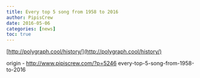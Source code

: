 ```yaml
---
title: Every top 5 song from 1958 to 2016
author: PipisCrew
date: 2016-05-06
categories: [news]
toc: true
---
```


[http://polygraph.cool/history/](http://polygraph.cool/history/)

origin - http://www.pipiscrew.com/?p=5246 every-top-5-song-from-1958-to-2016